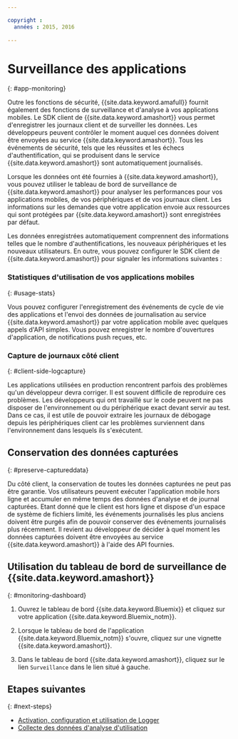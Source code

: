 ```yaml
---

copyright :
  années : 2015, 2016
  
---
```


# Surveillance des applications
{: #app-monitoring}

Outre les fonctions de sécurité, {{site.data.keyword.amafull}} fournit également des fonctions de surveillance et d'analyse à vos applications mobiles. Le SDK client de {{site.data.keyword.amashort}} vous permet d'enregistrer les journaux client et de surveiller les données. Les développeurs peuvent contrôler le moment auquel ces données doivent être envoyées au service {{site.data.keyword.amashort}}. Tous les événements de sécurité, tels que les réussites et les échecs d'authentification, qui se produisent dans le service {{site.data.keyword.amashort}} sont automatiquement journalisés.

Lorsque les données ont été fournies à {{site.data.keyword.amashort}}, vous pouvez utiliser le tableau de bord de surveillance de {{site.data.keyword.amashort}} pour analyser les performances pour vos applications mobiles, de vos périphériques et de vos journaux client. Les informations sur les demandes que votre application envoie aux ressources qui sont protégées par
{{site.data.keyword.amashort}} sont enregistrées par défaut.

Les données enregistrées automatiquement comprennent des informations telles que le nombre d'authentifications, les nouveaux périphériques et les nouveaux utilisateurs. En outre, vous pouvez configurer le SDK client de {{site.data.keyword.amashort}} pour signaler les informations suivantes :

### Statistiques d'utilisation de vos applications mobiles
{: #usage-stats}

Vous pouvez configurer l'enregistrement des événements de cycle de vie des applications et l'envoi des données de
journalisation au service {{site.data.keyword.amashort}} par votre application mobile avec quelques appels d'API
simples. Vous pouvez enregistrer le nombre d'ouvertures
d'application, de notifications push reçues, etc.

### Capture de journaux côté client
{: #client-side-logcapture}

Les applications utilisées en production rencontrent parfois des problèmes qu'un développeur devra corriger. Il est souvent difficile de reproduire ces
problèmes. <!--in R&D.--> Les développeurs qui ont travaillé sur le code peuvent ne pas disposer de l'environnement ou du périphérique exact devant servir au test. Dans
ce cas, il est utile de pouvoir extraire les journaux de débogage depuis les périphériques client car les problèmes surviennent dans l'environnement dans
lesquels ils s'exécutent.

## Conservation des données capturées
{: #preserve-captureddata}

Du côté client, la conservation de toutes les données capturées ne peut pas être garantie. Vos utilisateurs peuvent exécuter l'application
mobile hors ligne et accumuler en même temps des données d'analyse et de journal capturées. Etant donné que le client est hors ligne et dispose d'un espace
de système de fichiers limité, les événements journalisés les plus anciens doivent être purgés afin de pouvoir conserver des événements journalisés plus
récemment. Il revient au développeur de décider à quel moment les données capturées doivent être envoyées au service {{site.data.keyword.amashort}} à l'aide des API fournies.

## Utilisation du tableau de bord de surveillance de {{site.data.keyword.amashort}}
{: #monitoring-dashboard}

1. Ouvrez le tableau de bord {{site.data.keyword.Bluemix}} et cliquez sur votre application {{site.data.keyword.Bluemix_notm}}.

2. Lorsque le tableau de bord de l'application {{site.data.keyword.Bluemix_notm}} s'ouvre, cliquez sur une vignette {{site.data.keyword.amashort}}.

3. Dans le tableau de bord {{site.data.keyword.amashort}}, cliquez sur le lien `Surveillance` dans le lien situé à gauche.

## Etapes suivantes
{: #next-steps}
* [Activation, configuration et utilisation de Logger](app-monitoring-logger.html)
* [Collecte des données d'analyse d'utilisation](app-monitoring-gathering-analytics.html)
